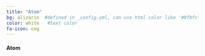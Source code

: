 ```yaml
---
title: "Atom"
bg: alizarin  #defined in _config.yml, can use html color like '#0fbfcf'
color: white   #text color
fa-icon: cog
---
```


#### Atom
